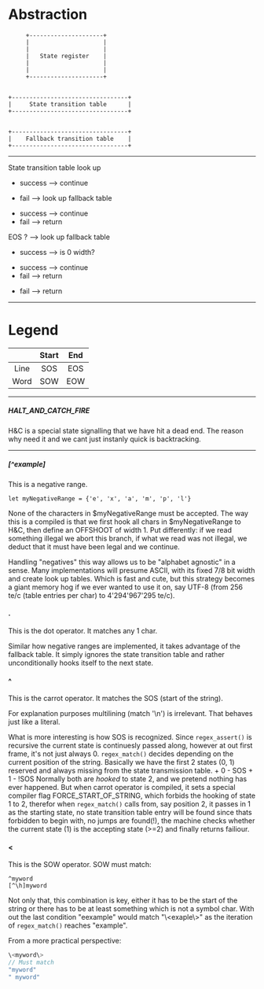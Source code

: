 # Abstraction
	     +---------------------+
	     |                     |
	     |                     |
	     |   State register    |
	     |                     |
	     |                     |
	     +---------------------+


	+---------------------------------+
	|     State transition table      |
	+---------------------------------+


	+---------------------------------+
	|    Fallback transition table    |
	+---------------------------------+

---

State transition table look up

 + success --> continue

 + fail    --> look up fallback table
  * success --> continue
  * fail    --> return

EOS ? --> look up fallback table

 + success --> is 0 width?
  * success --> continue
  * fail    --> return 

 + fail    --> return

---
# Legend

|      | Start | End |
| :--: | :---: | :-: |
| Line |   SOS | EOS |
| Word |   SOW | EOW |

---
##### HALT\_AND\_CATCH\_FIRE
H&C is a special state signalling that we have hit a dead end.
The reason why need it and we cant just instanly quick is backtracking.

---
##### [^example]
This is a negative range.
```
let myNegativeRange = {'e', 'x', 'a', 'm', 'p', 'l'}
```
None of the characters in $myNegativeRange must be accepted.
The way this is a compiled is that we first hook all chars in $myNegativeRange to H&C,
then define an OFFSHOOT of width 1.
Put differently:
if we read something illegal we abort this branch,
if what we read was not illegal, we deduct that it must have been legal and we continue.

Handling "negatives" this way allows us to be "alphabet agnostic" in a sense.
Many implementations will presume ASCII, with its fixed 7/8 bit width
and create look up tables.
Which is fast and cute, but this strategy becomes a giant memory hog
if we ever wanted to use it on, say UTF-8 (from 256 te/c (table entries per char) to 4'294'967'295 te/c).


#### .
This is the dot operator.
It matches any 1 char.

Similar how negative ranges are implemented,
it takes advantage of the fallback table.
It simply ignores the state transition table and rather unconditionally hooks itself to the next state.


#### ^
This is the carrot operator.
It matches the SOS (start of the string).

For explanation purposes multilining (match '\n') is irrelevant.
That behaves just like a literal.

What is more interesting is how SOS is recognized.
Since `regex_assert()` is recursive the current state is continuesly passed along,
however at out first frame, it's not just always 0.
`regex_match()` decides depending on the current position of the string.
Basically we have the first 2 states (0, 1) reserved and always missing from the state transmission table.
	+ 0 -  SOS
	+ 1 - !SOS
Normally both are _hooked_ to state 2,
and we pretend nothing has ever happened.
But when carrot operator is compiled, it sets a special compiler flag FORCE\_START\_OF\_STRING,
which forbids the hooking of state 1 to 2,
therefor when `regex_match()` calls from, say position 2,
it passes in 1 as the starting state,
no state transition table entry will be found since thats forbidden to begin with,
no jumps are found(!),
the machine checks whether the current state (1) is the accepting state (>=2)
and finally returns failiour.


#### \<
This is the SOW operator.
SOW must match:
```
^myword
[^\h]myword
```
Not only that, this combination is key,
either it has to be the start of the string
or there has to be at least something which is not a symbol char.
With out the last condition "eexample" would match "\\\<exaple\\\>"
as the iteration of `regex_match()` reaches "example".

From a more practical perspective:
``` C
\<myword\>
// Must match
"myword"
" myword"
```
